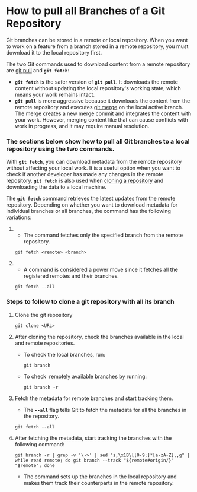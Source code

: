 # How to pull all Branches of a Git Repository
Git branches can be stored in a remote or local repository. When you want to work on a feature from a branch stored in a remote repository, you must download it to the local repository first.

The two Git commands used to download content from a remote repository are [git pull](https://phoenixnap.com/kb/how-to-use-git#ftoc-heading-19) and **`git fetch`**:

- **`git fetch`** is the safer version of **`git pull`**. It downloads the remote content without updating the local repository's working state, which means your work remains intact.
- **`git pull`** is more aggressive because it downloads the content from the remote repository and executes [git merge](https://phoenixnap.com/kb/how-to-use-git#ftoc-heading-16) on the local active branch. The merge creates a new merge commit and integrates the content with your work. However, merging content like that can cause conflicts with work in progress, and it may require manual resolution.

### The sections below show how to pull all Git branches to a local repository using the two commands.
With **`git fetch`**, you can download metadata from the remote repository without affecting your local work. It is a useful option when you want to check if another developer has made any changes in the remote repository. **`git fetch`** is also used when [cloning a repository](https://phoenixnap.com/kb/git-clone-submodule) and downloading the data to a local machine.

The **`git fetch`** command retrieves the latest updates from the remote repository. Depending on whether you want to download metadata for individual branches or all branches, the command has the following variations:

1. - The command fetches only the specified branch from the remote repository.
	```
	git fetch <remote> <branch>
	```
2.  - A command is considered a power move since it fetches all the registered remotes and their branches.
	```
	git fetch --all
	```


 ### Steps to follow to clone a git repository with all its branch
 1.  Clone the git repository
		```
		git clone <URL>
		```
	
2. After cloning the repository, check the branches available in the local and remote repositories. 
	- To check the local branches, run:
		```
		git branch
		```
	-  To check  remotely available branches by running:
		```
		git branch -r
		```

3.  Fetch the metadata for remote branches and start tracking them.
	- The **`--all`** flag tells Git to fetch the metadata for all the branches in the repository.
	```
	git fetch --all
	```

4.  After fetching the metadata, start tracking the branches with the following command:
	```
	git branch -r | grep -v '\->' | sed "s,\x1B\[[0-9;]*[a-zA-Z],,g" | while read remote; do git branch --track "${remote#origin/}" "$remote"; done
	```
	- The command sets up the branches in the local repository and makes them track their counterparts in the remote repository.
	